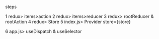 steps

1 redux> items>action
2 redux> items>reducer
3 redux> rootReducer & rootAction
4 redux> Store
5 index.js> Provider store={store} 

6 app.js> useDispatch & useSelector